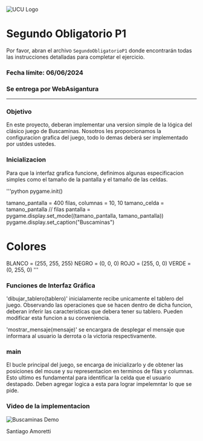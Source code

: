 ![UCU Logo](https://upload.wikimedia.org/wikipedia/commons/6/63/UCU.png)

# Segundo Obligatorio P1

Por favor, abran el archivo `SegundoObligatorioP1` donde encontrarán todas las instrucciones detalladas para completar el ejercicio.

### Fecha límite: 06/06/2024 

### Se entrega por WebAsigantura

---

### Objetivo

En este proyecto, deberan implementar una version simple de la lógica del clásico juego de Buscaminas. 
Nosotros les proporcionamos la configuracion grafica del juego, todo lo demas deberá ser implementado por ustdes ustedes.

### Inicializacion

Para que la interfaz grafica funcione, definimos algunas especificacion simples como el tamaño de la pantalla y el tamaño de las celdas. 

'''python pygame.init()


tamano_pantalla = 400
filas, columnas = 10, 10
tamano_celda = tamano_pantalla // filas
pantalla = pygame.display.set_mode((tamano_pantalla, tamano_pantalla))
pygame.display.set_caption("Buscaminas")

# Colores
BLANCO = (255, 255, 255)
NEGRO = (0, 0, 0)
ROJO = (255, 0, 0)
VERDE = (0, 255, 0) '''



### Funciones de Interfaz Gráfica

'dibujar_tablero(tablero)' inicialamente recibe unicamente el tablero del juego. Observando las operaciones que se hacen dentro de dicha funcion, deberan inferir las caracteristicas que debera tener su tablero. Pueden modificar esta funcion a su conveniencia. 

'mostrar_mensaje(mensaje)' se encargara de desplegar el mensaje que informara al usuario la derrota o la victoria respectivamente.

### main

El bucle principal del juego, se encarga de inicializarlo y de obtener las posiciones del mouse y su representacion en terminos de filas y columnas. Esto ultimo es fundamental para identificar la celda que el usuario destapado. Deben agregar logica a esta para lograr impelemntar lo que se pide.


### Video de la implementacion 

![Buscaminas Demo](./My%20Project.gif)



Santiago Amoretti
